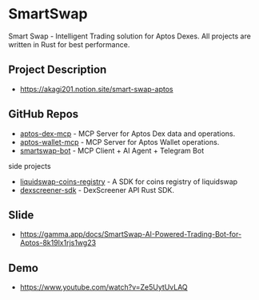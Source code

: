 # SmartSwap

Smart Swap - Intelligent Trading solution for Aptos Dexes. All projects are written in Rust for best performance.

## Project Description

* <https://akagi201.notion.site/smart-swap-aptos>

## GitHub Repos

* [aptos-dex-mcp](https://github.com/longcipher/aptos-dex-mcp) - MCP Server for Aptos Dex data and operations.
* [aptos-wallet-mcp](https://github.com/longcipher/aptos-wallet-mcp) - MCP Server for Aptos Wallet operations.
* [smartswap-bot](https://github.com/longcipher/smartswap-bot) - MCP Client + AI Agent + Telegram Bot

side projects

* [liquidswap-coins-registry](https://github.com/longcipher/liquidswap-coins-registry) - A SDK for coins registry of liquidswap
* [dexscreener-sdk](https://github.com/longcipher/dexscreener-sdk-rs) - DexScreener API Rust SDK.

## Slide

* <https://gamma.app/docs/SmartSwap-AI-Powered-Trading-Bot-for-Aptos-8k19lx1rjs1wg23>

## Demo

* <https://www.youtube.com/watch?v=Ze5UytUvLAQ>
